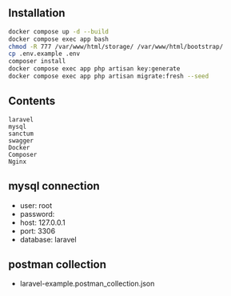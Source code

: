 ## Installation
```bash
docker compose up -d --build 
docker compose exec app bash
chmod -R 777 /var/www/html/storage/ /var/www/html/bootstrap/
cp .env.example .env
composer install
docker compose exec app php artisan key:generate
docker compose exec app php artisan migrate:fresh --seed
```
## Contents
```text
laravel
mysql
sanctum
swagger
Docker
Composer
Nginx
```
## mysql connection
- user: root
- password:
- host: 127.0.0.1
- port: 3306
- database: laravel

## postman collection
- laravel-example.postman_collection.json
